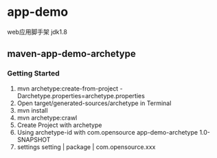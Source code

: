 # app-demo
web应用脚手架
jdk1.8

## maven-app-demo-archetype

### Getting Started
1. mvn archetype:create-from-project -Darchetype.properties=archetype.properties
2. Open target/generated-sources/archetype in Terminal
3. mvn install
4. mvn archetype:crawl
5. Create Project with archetype
6. Using archetype-id with
   <groupId>com.opensource</groupId>
   <artifactId>app-demo-archetype</artifactId>
   <version>1.0-SNAPSHOT</version>
7. settings
setting | package | com.opensource.xxx